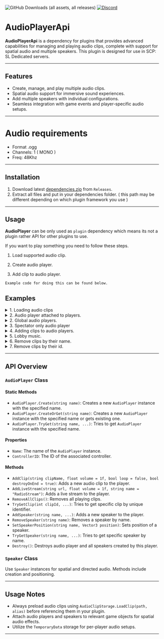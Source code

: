 ![GitHub Downloads (all assets, all releases)](https://img.shields.io/github/downloads/Killers0992/AudioPlayer/total?label=Downloads&labelColor=2e343e&color=00FFFF&style=for-the-badge)
[![Discord](https://img.shields.io/discord/1216429195232673964?label=Discord&labelColor=2e343e&color=00FFFF&style=for-the-badge)](https://discord.gg/czQCAsDMHa)
# AudioPlayerApi

**AudioPlayerApi** is a dependency for plugins that provides advanced capabilities for managing and playing audio clips, complete with support for spatial audio and multiple speakers. This plugin is designed for use in SCP: SL Dedicated servers.

---

## Features

- Create, manage, and play multiple audio clips.
- Spatial audio support for immersive sound experiences.
- Add multiple speakers with individual configurations.
- Seamless integration with game events and player-specific audio setups.

---

# Audio requirements

- Format .ogg
- Channels: 1 ( MONO )
- Freq: 48Khz

---

## Installation

1. Download latest [dependencies.zip](https://github.com/Killers0992/AudioPlayer/releases/latest/download/dependencies.zip) from ``Releases``.
2. Extract all files and put in your dependencies folder. ( this path may be different depending on which plugin framework you use )

---

## Usage

**AudioPlayer** can be only used as ``plugin`` dependency which means its not a plugin rather API for other plugins to use.

If you want to play something you need to follow these steps.

1. Load supported audio clip.

2. Create audio player.

3. Add clip to audio player.

``Example code for doing this can be found below.``

## Examples

<details>
<summary>
1. Loading audio clips
</summary>

```C#
// This method should be called when plugin loads.
public void OnPluginLoad()
{
    // Specify path for your ogg file and name it, this name will be used later for adding clips to audio players.
    //
    //  Make sure that ogg file is MONO and frequency is 48Khz 
    //
    AudioClipStorage.LoadClip("C:\\Users\\Kille\\Documents\\Serwer\\com.ogg", "shot");
}
```
</details>

<details>
<summary>2. Audio player attached to players.</summary>

```C#
// Creating audio player which is attached to player which means any added clip to this audio player will be directly at player position.
public void CreateForPlayer(Player player)
{
    AudioPlayer audioPlayer = AudioPlayer.CreateOrGet($"Player {player.Nickname}", onIntialCreation: (p) =>
    {        
        // Attach created audio player to player.
        p.transform.parent = player.GameObject.transform;

        // This created speaker will be in 3D space.
        Speaker speaker = p.AddSpeaker("Main", isSpatial: true, minDistance: 5f, maxDistance: 15f);

        // Attach created speaker to player.
        speaker.transform.parent = player.GameObject.transform;

        // Set local positino to zero to make sure that speaker is in player.
        speaker.transform.localPosition = Vector3.zero;
    });

    // As example we will add clip
    audioPlayer.AddClip("shot");
}
```
</details>

<details>
<summary>2. Global audio players.</summary>

```C#
// Creates global audio player which everyone can hear from any location.
public void CreateGlobal()
{
    AudioPlayer audioPlayer = AudioPlayer.CreateOrGet($"Global AudioPlayer", onIntialCreation: (p) =>
    {
        // This created speaker will be in 2D space ( audio will be always playing directly on you not from specific location ) but make sure that max distance is set to some higher value.
        Speaker speaker = p.AddSpeaker("Main", isSpatial: false, maxDistance: 5000f);
    });

    audioPlayer.AddClip("shot");
}
```
</details>

<details>
<summary>3. Spectator only audio player</summary>

```C#
// Creates audio player which only spectators can hear.
public void CreateSpectatorOnly()
{
    AudioPlayer audioPlayer = AudioPlayer.CreateOrGet($"Spectator AudioPlayer", condition: (hub) =>
    {
        // Only players which have spectator role will hear this sound.
        return hub.roleManager.CurrentRole.RoleTypeId == PlayerRoles.RoleTypeId.Spectator;
    }
    , onIntialCreation: (p) =>
    {
        // This created speaker will be in 2D space ( audio will be always playing directly on you not from specific location ) but make sure that max distance is set to some higher value.
        Speaker speaker = p.AddSpeaker("Main", isSpatial: false, maxDistance: 5000f);
    });

    audioPlayer.AddClip("shot");
}
```
</details>

<details>
<summary>4. Adding clips to audio players.</summary>

```C#
// Adding clips to audio players by using their name.
public void AddClipOnAudioPlayer()
{
    // Tries to get audio player with name "Spectator AudioPlayer", you need to make sure that audio player is already created.
    if (!AudioPlayer.TryGet("Spectator AudioPlayer", out AudioPlayer audioPlayer))
        return;

    // Add shot clip and plays.
    audioPlayer.AddClip("shot");
}
```
</details>

<details>
<summary>5. Lobby music.</summary>

```C#
// Execute this method when plugin loads.
public void OnPluginLoad()
{
    AudioClipStorage.LoadClip("C:\\Users\\Kille\\Documents\\Serwer\\lobby_music.ogg", "lobby_music");
}

// Execute this method via events when server is waiting for players.
public void OnWaitingForPlayers()
{
    AudioPlayer lobbyPlayer = AudioPlayer.CreateOrGet("Lobby", onIntialCreation: (p) =>
    {
        p.AddSpeaker("Main", isSpatial: false, maxDistance: 5000f);
    });

    lobbyPlayer.AddClip("lobby_music", loop: true);
}

// Execute this method via events when server started round.
public void OnRoundStart()
{
    if (!AudioPlayer.TryGet("Lobby", out AudioPlayer lobbyPlayer))
        return;

    // Removes all playing clips.
    lobbyPlayer.RemoveAllClips();
}
```
</details>

<details>
<summary>6. Remove clips by their name.</summary>

```C#
public void RemoveClipInMyAudioPlayer()
{
    // Replace MyAudioPlayer with name of your audioPlayer.
    if (!AudioPlayer.TryGet("MyAudioPlayer", out AudioPlayer player))
        return;

    player.RemoveClipByName("shot");
}
```
</details>

<details>
<summary>7. Remove clips by their id.</summary>

```C#
int lobbyClipId = 0;

// Execute this method via events when server is waiting for players.
public void OnWaitingForPlayers()
{
    AudioPlayer lobbyPlayer = AudioPlayer.CreateOrGet("Lobby", onIntialCreation: (p) =>
    {
        p.AddSpeaker("Main", isSpatial: false, maxDistance: 5000f);
    });

    AudioClipPlayback playback = lobbyPlayer.AddClip("lobby_music", loop: true);
    lobbyClipId = playback.Id;
}

// Execute this later...
public void RemoveClipInLobby()
{
    if (!AudioPlayer.TryGet("Lobby", out AudioPlayer player))
        return;

    player.RemoveClipById(lobbyClipId);
}
```
</details>

---

## API Overview

### `AudioPlayer` Class

#### Static Methods

- `AudioPlayer.Create(string name)`: Creates a new `AudioPlayer` instance with the specified name.
- `AudioPlayer.CreateOrGet(string name)`: Creates a new `AudioPlayer` instance with the specified name or gets existing one.
- `AudioPlayer.TryGet(string name, ...)`: Tries to get `AudioPlayer` instance with the specified name.
  
#### Properties

- `Name`: The name of the `AudioPlayer` instance.
- `ControllerID`: The ID of the associated controller.

#### Methods

- `AddClip(string clipName, float volume = 1f, bool loop = false, bool destroyOnEnd = true)`: Adds a new audio clip to the player.
- `AddLiveStream(string url, float volume = 1f, string name = "RadioStream")`: Adds a live stream to the player.
- `RemoveAllClips()`: Removes all playing clips.
- `TryGetClip(int clipId, ...)`: Tries to get specific clip by unique identifier.
- `AddSpeaker(string name, ...)`: Adds a new speaker to the player.
- `RemoveSpeaker(string name)`: Removes a speaker by name.
- `SetSpeakerPosition(string name, Vector3 position)`: Sets position of a speaker.
- `TryGetSpeaker(string name, ...)`: Tries to get specific speaker by name.
- `Destroy()`: Destroys audio player and all speakers created by this player.

### `Speaker` Class

Use `Speaker` instances for spatial and directed audio. Methods include creation and positioning.

---

## Usage Notes

- Always preload audio clips using `AudioClipStorage.LoadClip(path, alias)` before referencing them in your plugin.
- Attach audio players and speakers to relevant game objects for spatial audio effects.
- Utilize the `TemporaryData` storage for per-player audio setups.

---
